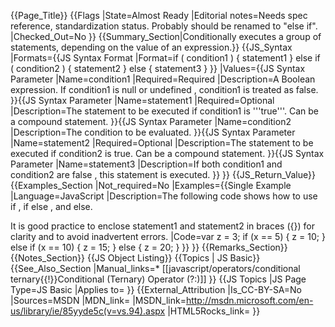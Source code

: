 {{Page_Title}}
{{Flags
|State=Almost Ready
|Editorial notes=Needs spec reference, standardization status. Probably should be renamed to "else if".
|Checked_Out=No
}}
{{Summary_Section|Conditionally executes a group of statements, depending on the value of an expression.}}
{{JS_Syntax
|Formats={{JS Syntax Format
|Format=if ( condition1 ) {
     statement1
} else if ( condition2 ) {
     statement2
} else {
     statement3
}
}}
|Values={{JS Syntax Parameter
|Name=condition1
|Required=Required
|Description=A Boolean expression. If condition1 is null or undefined , condition1 is treated as false.
}}{{JS Syntax Parameter
|Name=statement1
|Required=Optional
|Description=The statement to be executed if condition1 is '''true'''. Can be a compound statement.
}}{{JS Syntax Parameter
|Name=condition2
|Description=The condition to be evaluated.
}}{{JS Syntax Parameter
|Name=statement2
|Required=Optional
|Description=The statement to be executed if condition2 is true. Can be a compound statement.
}}{{JS Syntax Parameter
|Name=statement3
|Description=If both condition1 and condition2 are false , this statement is executed.
}}
}}
{{JS_Return_Value}}
{{Examples_Section
|Not_required=No
|Examples={{Single Example
|Language=JavaScript
|Description=The following code shows how to use if , if else , and else.

It is good practice to enclose statement1 and statement2 in braces ({}) for clarity and to avoid inadvertent errors.
|Code=var z = 3;
 if (x == 5) {
     z = 10;
 }
 else if (x == 10) {
     z = 15;
 }
 else {
     z = 20;
 }
}}
}}
{{Remarks_Section}}
{{Notes_Section}}
{{JS Object Listing}}
{{Topics | JS Basic}}
{{See_Also_Section
|Manual_links=* [[javascript/operators/conditional ternary{{!}}Conditional (Ternary) Operator (?:)]]
}}
{{JS Topics
|JS Page Type=JS Basic
|Applies to=
}}
{{External_Attribution
|Is_CC-BY-SA=No
|Sources=MSDN
|MDN_link=
|MSDN_link=http://msdn.microsoft.com/en-us/library/ie/85yyde5c(v=vs.94).aspx
|HTML5Rocks_link=
}}